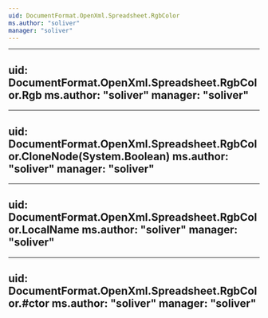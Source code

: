 ```yaml
---
uid: DocumentFormat.OpenXml.Spreadsheet.RgbColor
ms.author: "soliver"
manager: "soliver"
---
```


---
uid: DocumentFormat.OpenXml.Spreadsheet.RgbColor.Rgb
ms.author: "soliver"
manager: "soliver"
---

---
uid: DocumentFormat.OpenXml.Spreadsheet.RgbColor.CloneNode(System.Boolean)
ms.author: "soliver"
manager: "soliver"
---

---
uid: DocumentFormat.OpenXml.Spreadsheet.RgbColor.LocalName
ms.author: "soliver"
manager: "soliver"
---

---
uid: DocumentFormat.OpenXml.Spreadsheet.RgbColor.#ctor
ms.author: "soliver"
manager: "soliver"
---
